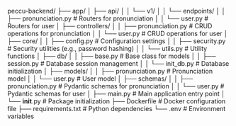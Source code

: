 peccu-backend/
├── app/
│ ├── api/
│ │ └── v1/
│ │ └── endpoints/
│ │ ├── pronunciation.py # Routers for pronunciation
│ │ └── user.py # Routers for user
│ ├── controllers/
│ │ ├── pronunciation.py # CRUD operations for pronunciation
│ │ └── user.py # CRUD operations for user
│ ├── core/
│ │ ├── config.py # Configuration settings
│ │ ├── security.py # Security utilities (e.g., password hashing)
│ │ └── utils.py # Utility functions
│ ├── db/
│ │ ├── base.py # Base class for models
│ │ ├── session.py # Database session management
│ │ └── init_db.py # Database initialization
│ ├── models/
│ │ ├── pronunciation.py # Pronunciation model
│ │ └── user.py # User model
│ ├── schemas/
│ │ ├── pronunciation.py # Pydantic schemas for pronunciation
│ │ └── user.py # Pydantic schemas for user
│ ├── main.py # Main application entry point
│ └── **init**.py # Package initialization
├── Dockerfile # Docker configuration file
├── requirements.txt # Python dependencies
└── .env # Environment variables
